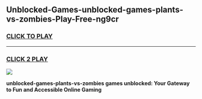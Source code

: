 
## Unblocked-Games-unblocked-games-plants-vs-zombies-Play-Free-ng9cr
<h3>
<a href="https://premium76.site?title=unblocked-games-plants-vs-zombies&ref=20A">CLICK TO PLAY</a></h3>
<hr>

<h3>
<a href="https://premium76.site?title=unblocked-games-plants-vs-zombies&ref=20A">CLICK 2 PLAY</a>
  
</h3>

<a href="https://premium76.site?title=unblocked-games-plants-vs-zombies&ref=20A"><img src="https://clearcache.store/games.png"></a>


**unblocked-games-plants-vs-zombies games unblocked: Your Gateway to Fun and Accessible Online Gaming**
